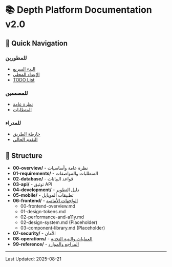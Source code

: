 # 📚 Depth Platform Documentation v2.0

## 🎯 Quick Navigation

### للمطورين
- [البدء السريع](./04-development/00-getting-started.md)
- [الإعداد المحلي](./04-development/01-local-setup.md)
- [TODO List](./TODO.md)

### للمصممين
- [نظرة عامة](./00-overview/00-introduction.md)
- [المتطلبات](./01-requirements/00-requirements-v2.0.md)

### للمدراء
- [خارطة الطريق](./TODO.md)
- [التقدم الحالي](./CHANGELOG.md)

## 📂 Structure
- **00-overview/** - نظرة عامة وأساسيات
- **01-requirements/** - المتطلبات والمواصفات
- **02-database/** - قواعد البيانات
- **03-api/** - توثيق API
- **04-development/** - دليل التطوير
- **05-mobile/** - تطبيقات الموبايل
- **06-frontend/** - [الواجهات الأمامية](./06-frontend/00-frontend-overview.md)
	- 00-frontend-overview.md
	- 01-design-tokens.md
	- 02-performance-and-a11y.md
	- 02-design-system.md (Placeholder)
	- 03-component-library.md (Placeholder)
- **07-security/** - الأمان
- **08-operations/** - [العمليات والبنية التحتية](./08-operations/00-operations-overview.md)
- **99-reference/** - [المراجع والموارد](./99-reference/00-resources.md)

---
Last Updated: 2025-08-21
